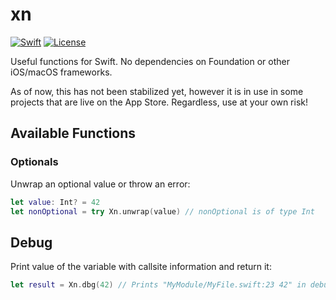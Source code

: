 # xn
[![Swift](https://img.shields.io/badge/swift-5.0-orange.svg)](https://swift.org)
[![License](https://img.shields.io/badge/license-MIT-blue.svg)](https://opensource.org/licenses/MIT)

Useful functions for Swift. No dependencies on Foundation or other iOS/macOS frameworks. 

As of now, this has not been stabilized yet, however it is in use in some projects that are live on the App Store. Regardless, use at your own risk!

## Available Functions

### Optionals
Unwrap an optional value or throw an error:

```swift
let value: Int? = 42
let nonOptional = try Xn.unwrap(value) // nonOptional is of type Int
```

## Debug
Print value of the variable with callsite information and return it:

```swift
let result = Xn.dbg(42) // Prints "MyModule/MyFile.swift:23 42" in debug builds
```

